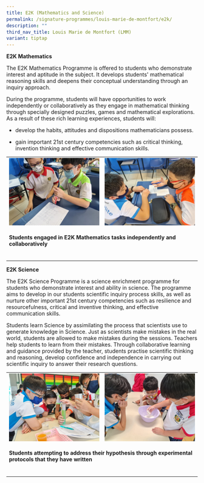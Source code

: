 ```yaml
---
title: E2K (Mathematics and Science)
permalink: /signature-programmes/louis-marie-de-montfort/e2k/
description: ""
third_nav_title: Louis Marie de Montfort (LMM)
variant: tiptap
---
```

<p><strong>E2K Mathematics</strong>
</p>
<p>The E2K Mathematics Programme is offered to students who demonstrate interest
and aptitude in the subject. It develops students' mathematical reasoning
skills and deepens their conceptual understanding through an inquiry approach.</p>
<p>During the programme, students will have opportunities to work independently
or collaboratively as they engage in mathematical thinking through specially
designed puzzles, games and mathematical explorations. As a result of these
rich learning experiences, students will:</p>
<ul>
<li>
<p>develop the habits, attitudes and dispositions mathematicians possess.
<br>
</p>
</li>
<li>
<p>gain important 21st century competencies such as critical thinking, invention
thinking and effective communication skills.
<br>
</p>
</li>
</ul>
<table style="minWidth: 50px">
<colgroup>
<col>
<col>
</colgroup>
<tbody>
<tr>
<td rowspan="1" colspan="1">
<div class="isomer-image-wrapper">
<img style="width: 100%" height="auto" width="100%" alt="" src="/images/E2K Math 1.jpeg">
</div>
</td>
<td rowspan="1" colspan="1">
<div class="isomer-image-wrapper">
<img style="width: 100%" height="auto" width="100%" alt="" src="/images/E2K Math 3.jpeg">
</div>
</td>
</tr>
<tr>
<td rowspan="1" colspan="2">
<p><strong>Students engaged in E2K Mathematics tasks independently and collaboratively</strong>
</p>
</td>
</tr>
<tr>
<td rowspan="1" colspan="1">
<p></p>
</td>
<td rowspan="1" colspan="1">
<p></p>
</td>
</tr>
</tbody>
</table>
<p><strong>E2K Science</strong>
</p>
<p>The E2K Science Programme is a science enrichment programme for students
who demonstrate interest and ability in science. The programme aims to
develop in our students scientific inquiry process skills, as well as nurture
other important 21st century competencies such as resilience and resourcefulness,
critical and inventive thinking, and effective communication skills.&nbsp;</p>
<p>Students learn Science by assimilating the process that scientists use
to generate knowledge in Science. Just as scientists make mistakes in the
real world, students are allowed to make mistakes during the sessions.
Teachers help students to learn from their mistakes. Through collaborative
learning and guidance provided by the teacher, students practise scientific
thinking and reasoning, develop confidence and independence in carrying
out scientific inquiry to answer their research questions.</p>
<table style="minWidth: 50px">
<colgroup>
<col>
<col>
</colgroup>
<tbody>
<tr>
<td rowspan="1" colspan="1">
<div class="isomer-image-wrapper">
<img style="width: 100%" height="auto" width="100%" alt="" src="/images/E2K Sci 2.jpeg">
</div>
</td>
<td rowspan="1" colspan="1">
<div class="isomer-image-wrapper">
<img style="width: 100%" height="auto" width="100%" alt="" src="/images/E2K Sci 1.jpeg">
</div>
</td>
</tr>
<tr>
<td rowspan="1" colspan="2">
<p><strong>Students attempting to address their hypothesis through experimental protocols that they have written</strong>
</p>
</td>
</tr>
<tr>
<td rowspan="1" colspan="1">
<p></p>
</td>
<td rowspan="1" colspan="1">
<p></p>
</td>
</tr>
</tbody>
</table>
<p></p>